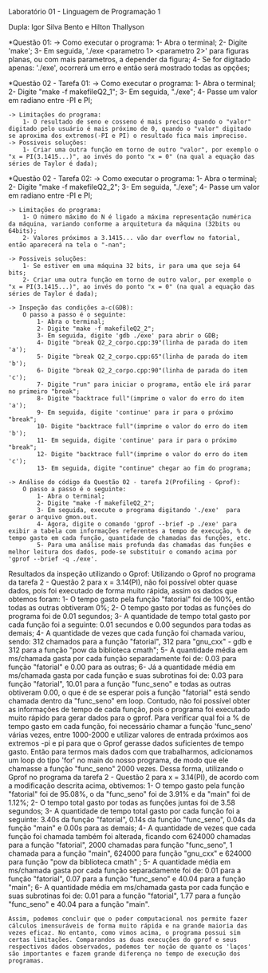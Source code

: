 Laboratório 01 - Linguagem de Programação 1

Dupla: Igor Silva Bento e Hilton Thallyson

*Questão 01: 
	-> Como executar o programa: 
		1- Abra o terminal; 
		2- Digite 'make'; 
		3- Em seguida, './exe <parametro 1> <parametro 2>' para figuras planas, ou com mais parametros, a depender da figura; 
		4- Se for digitado apenas: './exe', ocorrerá um erro e então será mostrado todas as opções;


*Questão 02 - Tarefa 01: 
	-> Como executar o programa:
		1- Abra o terminal; 
		2- Digite "make -f makefileQ2_1"; 
		3- Em seguida, "./exe"; 
		4- Passe um valor em radiano entre -PI e PI;
	
	-> Limitações do programa:	
		1- O resultado de seno e cosseno é mais preciso quando o "valor" digitado pelo usuário é mais próximo de 0, quando o "valor" digitado se aproxima dos extremos(-PI e PI) o resultado fica mais impreciso. 
	-> Possiveis soluções:
		1- Criar uma outra função em torno de outro "valor", por exemplo o "x = PI(3.1415...)", ao invés do ponto "x = 0" (na qual a equação das séries de Taylor é dada); 
	


*Questão 02 - Tarefa 02: 
	-> Como executar o programa: 
		1- Abra o terminal; 
		2- Digite "make -f makefileQ2_2"; 
		3- Em seguida, "./exe"; 
		4- Passe um valor em radiano entre -PI e PI;

	-> Limitações do programa:	
		1- O número máximo do N é ligado a máxima representação numérica da máquina, variando conforme a arquitetura da máquina (32bits ou 64bits);
		2- Valores próximos a 3.1415... vão dar overflow no fatorial, então aparecerá na tela o "-nan";

	-> Possiveis soluções:
		1- Se estiver em uma máquina 32 bits, ir para uma que seja 64 bits;
		2- Criar uma outra função em torno de outro valor, por exemplo o "x = PI(3.1415...)", ao invés do ponto "x = 0" (na qual a equação das séries de Taylor é dada); 

	-> Inspeção das condições a-c(GDB):
		O passo a passo é o seguinte:
			1- Abra o terminal;
			2- Digite "make -f makefileQ2_2";
			3- Em seguida, digite 'gdb ./exe' para abrir o GDB;
			4- Digite "break Q2_2_corpo.cpp:39"(linha de parada do item 'a');
			5- Digite "break Q2_2_corpo.cpp:65"(linha de parada do item 'b');
			6- Digite "break Q2_2_corpo.cpp:90"(linha de parada do item 'c');
			7- Digite "run" para iniciar o programa, então ele irá parar no primeiro "break";
			8- Digite "backtrace full"(imprime o valor do erro do item 'a');
			9- Em seguida, digite 'continue' para ir para o próximo "break";
			10- Digite "backtrace full"(imprime o valor do erro do item 'b');
			11- Em seguida, digite 'continue' para ir para o próximo "break";
			12- Digite "backtrace full"(imprime o valor do erro do item 'c');
			13- Em seguida, digite "continue" chegar ao fim do programa;

	-> Análise do código da Questão 02 - tarefa 2(Profiling - Gprof):
		O passo a passo é o seguinte:
			1- Abra o terminal;
			2- Digite "make -f makefileQ2_2";
			3- Em seguida, execute o programa digitando './exe'  para gerar o arquivo gmon.out.
			4- Agora, digite o comando 'gprof --brief -p ./exe' para exibir a tabela com informações referentes a tempo de execução, % de tempo gasto em cada função, quantidade de chamadas das funções, etc. 
			5- Para uma análise mais profunda das chamadas das funções e melhor leitura dos dados, pode-se substituir o comando acima por 'gprof --brief -q ./exe'.

Resultados da inspeção utilizando o Gprof:
	Utilizando o Gprof no programa da tarefa 2 - Questão 2 para x = 3.14(PI), não foi possível obter quase dados, pois foi executado de forma muito rápida, assim os dados que obtemos foram: 
	1- O tempo gasto pela função "fatorial" foi de 100%, então todas as outras obtiveram 0%;
	2- O tempo gasto por todas as funções do programa foi de 0.01 segundos; 
	3- A quantidade de tempo total gasto por cada função foi a seguinte: 0.01 secundos e 0.00 segundos para todas as demais; 
	4- A quantidade de vezes que cada função foi chamada variou, sendo: 312 chamados para a função "fatorial", 312 para "gnu_cxx" - gdb e 312 para a função "pow da biblioteca cmath";
	5- A quantidade média em ms/chamada gasta por cada função separadamente foi de: 0.03 para função "fatorial" e 0.00 para as outras; 
	6- Já a quantidade média em ms/chamada gasta por cada função e suas subrotinas foi de: 0.03 para função "fatorial", 10.01 para a função "func_seno" e todas as outras obtiveram 0.00, o que é de se esperar pois a função "fatorial" está sendo chamada dentro da "func_seno"  em loop.
	Contudo, não foi possível obter as informações de tempo de cada função, pois o programa foi executado muito rápido para gerar dados para o gprof. Para verificar qual foi a % de tempo gasto em cada função, foi necessário chamar a função 'func_seno' várias vezes, entre 1000-2000 e utilizar valores de entrada próximos aos extremos -pi e pi para que o Gprof gerasse dados suficientes de tempo gasto. 
	Então para termos mais dados com que trabalharmos, adicionamos um loop do tipo 'for' no main do nosso programa, de modo que ele chamasse a função "func_seno" 2000 vezes. Dessa forma, utilizando o Gprof no programa da tarefa 2 - Questão 2 para x = 3.14(PI), de acordo com a modificação descrita acima, obtivemos:
	1- O tempo gasto pela função "fatorial" foi de 95.08%, o da "func_seno" foi de 3.91% e da "main" foi de 1.12%;
	2- O tempo total gasto por todas as funções juntas foi de 3.58 segundos;
	3- A quantidade de tempo total gasto por cada função foi a seguinte: 3.40s da função "fatorial", 0.14s da função "func_seno", 0.04s da função "main" e 0.00s para as demais; 
	4- A quantidade de vezes que cada função foi chamada também foi alterada, ficando com 624000 chamadas para a função "fatorial", 2000 chamadas para função "func_seno", 1 chamada para a função "main", 624000 para função "gnu_cxx" e 624000 para função "pow da biblioteca cmath" ;
	5- A quantidade média em ms/chamada gasta por cada função separadamente foi de: 0.01 para a função "fatorial", 0.07 para a função "func_seno" e 40.04 para a função "main";
	6- A quantidade média em ms/chamada gasta por cada função e suas subrotinas foi de: 0.01 para a função "fatorial", 1.77 para a função "func_seno" e 40.04 para a função "main".
	
	Assim, podemos concluir que o poder computacional nos permite fazer cálculos imensuráveis de forma muito rápida e na grande maioria das vezes eficaz. No entanto, como vimos acima, o programa possui sim certas limitações. Comparandos as duas execuções do gprof e seus respectivos dados observados, podemos ter noção de quanto os 'laços' são importantes e fazem grande diferença no tempo de execução dos programas.	
